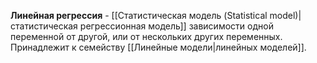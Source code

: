 **Линейная регрессия** - [[Статистическая модель (Statistical model)|статистическая регрессионная модель]] зависимости одной переменной от другой, или от нескольких других переменных. Принадлежит к семейству [[Линейные модели|линейных моделей]].